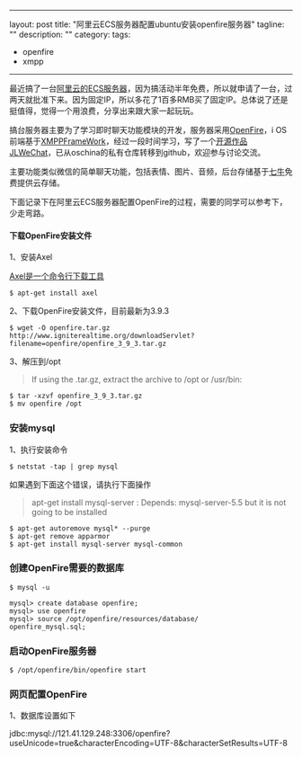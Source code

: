 
---
layout: post
title: "阿里云ECS服务器配置ubuntu安装openfire服务器"
tagline: ""
description: ""
category: 
tags: 
- openfire
- xmpp
---

最近搞了一台[阿里云的ECS服务器](http://buy.aliyun.com/?spm=5176.383338.5.4.RsiCqv)，因为搞活动半年免费，所以就申请了一台，过两天就批准下来。因为固定IP，所以多花了1百多RMB买了固定IP。总体说了还是挺值得，觉得一个用浪费，分享出来跟大家一起玩玩。

搞台服务器主要为了学习即时聊天功能模块的开发，服务器采用[OpenFire](http://www.igniterealtime.com/)，i
OS前端基于[XMPPFrameWork](https://github.com/robbiehanson/XMPPFramework)，经过一段时间学习，写了一个[开源作品JLWeChat](https://github.com/jimneylee/JLWeChat-iPhone)，已从oschina的私有仓库转移到github，欢迎参与讨论交流。

主要功能类似微信的简单聊天功能，包括表情、图片、音频，后台存储基于[七牛](http://www.qiniu.com/)免费提供云存储。

下面记录下在阿里云ECS服务器配置OpenFire的过程，需要的同学可以参考下，少走弯路。

#### 下载OpenFire安装文件

1、安装Axel

[Axel是一个命令行下载工具](http://wiki.ubuntu.org.cn/Axel)

	$ apt-get install axel

2、下载OpenFire安装文件，目前最新为3.9.3

	$ wget -O openfire.tar.gz http://www.igniterealtime.org/downloadServlet?filename=openfire/openfire_3_9_3.tar.gz

3、解压到/opt
> If using the .tar.gz, extract the archive to /opt or /usr/bin:

	$ tar -xzvf openfire_3_9_3.tar.gz
	$ mv openfire /opt

### 安装mysql
1、执行安装命令

	$ netstat -tap | grep mysql

如果遇到下面这个错误，请执行下面操作
> apt-get install mysql-server : Depends: mysql-server-5.5 but it is not going to be installed

	$ apt-get autoremove mysql* --purge
	$ apt-get remove apparmor
	$ apt-get install mysql-server mysql-common

### 创建OpenFire需要的数据库
	
	$ mysql -u

	mysql> create database openfire;
	mysql> use openfire
	mysql> source /opt/openfire/resources/database/
	openfire_mysql.sql;

### 启动OpenFire服务器
	$ /opt/openfire/bin/openfire start

### 网页配置OpenFire
1、数据库设置如下
	
jdbc:mysql://121.41.129.248:3306/openfire?useUnicode=true&characterEncoding=UTF-8&characterSetResults=UTF-8